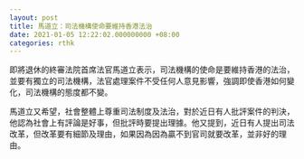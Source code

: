 ```yaml
---
layout: post
title: 馬道立：司法機構使命要維持香港法治
date: 2021-01-05 12:22:02.000000000 +08:00
categories: rthk
---
```


即將退休的終審法院首席法官馬道立表示，司法機構的使命是要維持香港的法治，並要有獨立的司法機構，法官處理案件不受任何人意見影響，強調即使香港如何變化，司法機構的態度都不變。

馬道立又希望，社會整體上尊重司法制度及法治，對於近日有人批評案件的判決，他認為社會上有評論是好事，但批評時要提出理據。他又提到，近日有人提出司法改革，但改革要有細節及理由，如果因為因為贏不到官司就要改革，並非好的理由。
